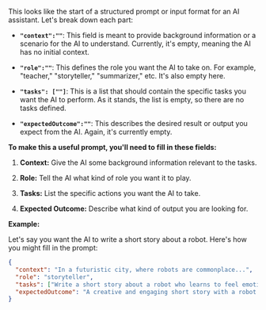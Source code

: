 This looks like the start of a structured prompt or input format for an AI assistant. Let's break down each part:

* **`"context":""`**:  This field is meant to provide background information or a scenario for the AI to understand.  Currently, it's empty, meaning the AI has no initial context.

* **`"role":""`**: This defines the role you want the AI to take on. For example, "teacher," "storyteller," "summarizer," etc. It's also empty here.

* **`"tasks": [""]`**: This is a list that should contain the specific tasks you want the AI to perform.  As it stands, the list is empty, so there are no tasks defined.

* **`"expectedOutcome":""`**: This describes the desired result or output you expect from the AI.  Again, it's currently empty.

**To make this a useful prompt, you'll need to fill in these fields:**

1. **Context:** Give the AI some background information relevant to the tasks.

2. **Role:**  Tell the AI what kind of role you want it to play.

3. **Tasks:** List the specific actions you want the AI to take.

4. **Expected Outcome:** Describe what kind of output you are looking for.



**Example:**

Let's say you want the AI to write a short story about a robot. Here's how you might fill in the prompt:

```json
{
  "context": "In a futuristic city, where robots are commonplace...",
  "role": "storyteller",
  "tasks": ["Write a short story about a robot who learns to feel emotions."],
  "expectedOutcome": "A creative and engaging short story with a robot protagonist experiencing a range of emotions."
}
``` 
